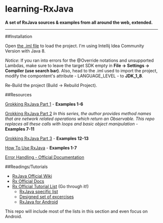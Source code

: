 # learning-RxJava
**A set of RxJava sources &amp; examples from all around the web, extended.**

------------------

##Installation

Open [the .iml file](/GrokkingRxJava/GrokkingRxJava.iml) to load the project. I'm using Intellij Idea Community Version with Java 8.

*Notice*: If you ran into errors for the @Override notations and unsupported Lambdas, make sure to leave the target SDK empty in **File -> Settings -> Compiler (use search bar)**. Also, head to the .iml used to import the project, modify the compontent's attribute - LANGUAGE_LEVEL - to **JDK_1_8**.

Re-Build the project (Build -> Rebuild Project).

##Resources

[Grokking RxJava Part 1](http://blog.danlew.net/2014/09/15/grokking-rxjava-part-1/)
	- **Examples 1-6**

[Grokking RxJava Part 2](http://blog.danlew.net/2014/09/22/grokking-rxjava-part-2/)
	*In this series, the author provides method names that are network
	related operations which return an Observable. This repo replaces all these calls
	with loops and basic object manipulation* - **Examples 7-11**

[Grokking RxJava Part 3](http://blog.danlew.net/2014/09/30/grokking-rxjava-part-3/) -
 **Examples 12-13**

[How To Use RxJava](https://github.com/ReactiveX/RxJava/wiki/How-To-Use-RxJava) -
 **Examples 1-7**

[Error Handling - Official Documentation](https://github.com/ReactiveX/RxJava/wiki/How-To-Use-RxJava#error-handling)

##Readings/Tutorials

- [RxJava Official Wiki](https://github.com/ReactiveX/RxJava/wiki)
- [Rx Official Docs](http://reactivex.io/documentation/observable.html)
- [Rx Official Tutorial List](reactivex.io/tutorials.html) (Go through it!) 
	- [RxJava specific list](reactivex.io/tutorials.html#rxjava)
	- [Designed set of excercises](https://github.com/jhusain/learnrxjava/)
	- [RxJava for Android](reactivex.io/tutorials.html#android)

This repo will include most of the lists in this section and even focus on Android.
